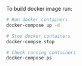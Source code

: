 To build docker image run:

```sh
# Run docker containers
docker-compose up -d

# Stop docker containers
docker-compse stop

# Check running containers
docker-compose ps
```